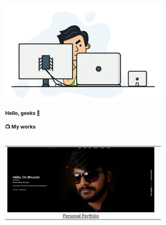 ![Header](programmer.gif "Header")



### Hello, geeks 👋


### 📺 My works

<br />

| | |
|:-------------------------:|:-------------------------:|
|<img width="2406" alt="Web Image" src="portfolio.png">  [Personal Portfolio](https://bhuvan.me)

<!--
**bhuvism/bhuvism** is a ✨ _special_ ✨ repository because its `README.md` (this file) appears on your GitHub profile.

Here are some ideas to get you started:

- 🔭 I’m currently working on ...
- 🌱 I’m currently learning ...
- 👯 I’m looking to collaborate on ...
- 🤔 I’m looking for help with ...
- 💬 Ask me about ...
- 📫 How to reach me: ...
- 😄 Pronouns: ...
- ⚡ Fun fact: ...
-->
